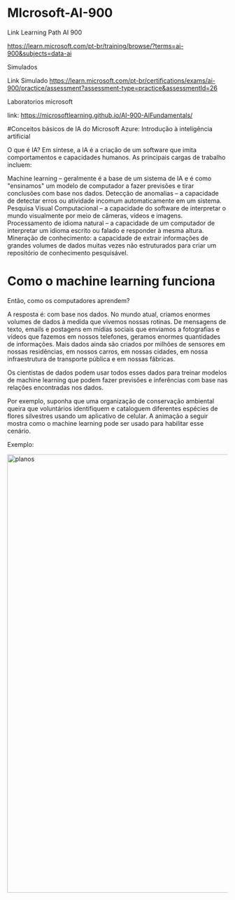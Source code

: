 # MIcrosoft-AI-900

Link Learning Path AI 900 </p>
https://learn.microsoft.com/pt-br/training/browse/?terms=ai-900&subjects=data-ai </p>

Simulados </p>
Link Simulado https://learn.microsoft.com/pt-br/certifications/exams/ai-900/practice/assessment?assessment-type=practice&assessmentId=26 </p>

Laboratorios microsoft </p>
link: https://microsoftlearning.github.io/AI-900-AIFundamentals/  </p>

#Conceitos básicos de IA do Microsoft Azure: Introdução à inteligência artificial

O que é IA?
Em síntese, a IA é a criação de um software que imita comportamentos e capacidades humanos. As principais cargas de trabalho incluem:

Machine learning – geralmente é a base de um sistema de IA e é como "ensinamos" um modelo de computador a fazer previsões e tirar conclusões com base nos dados.
Detecção de anomalias – a capacidade de detectar erros ou atividade incomum automaticamente em um sistema.
Pesquisa Visual Computacional – a capacidade do software de interpretar o mundo visualmente por meio de câmeras, vídeos e imagens.
Processamento de idioma natural – a capacidade de um computador de interpretar um idioma escrito ou falado e responder à mesma altura.
Mineração de conhecimento: a capacidade de extrair informações de grandes volumes de dados muitas vezes não estruturados para criar um repositório de conhecimento pesquisável.

# Como o machine learning funciona
Então, como os computadores aprendem?

A resposta é: com base nos dados. No mundo atual, criamos enormes volumes de dados à medida que vivemos nossas rotinas. De mensagens de texto, emails e postagens em mídias sociais que enviamos a fotografias e vídeos que fazemos em nossos telefones, geramos enormes quantidades de informações. Mais dados ainda são criados por milhões de sensores em nossas residências, em nossos carros, em nossas cidades, em nossa infraestrutura de transporte pública e em nossas fábricas.

Os cientistas de dados podem usar todos esses dados para treinar modelos de machine learning que podem fazer previsões e inferências com base nas relações encontradas nos dados.

Por exemplo, suponha que uma organização de conservação ambiental queira que voluntários identifiquem e cataloguem diferentes espécies de flores silvestres usando um aplicativo de celular. A animação a seguir mostra como o machine learning pode ser usado para habilitar esse cenário.


Exemplo: </p>
</p>
<img src="https://learn.microsoft.com/pt-br/training/wwl-data-ai/get-started-ai-fundamentals/media/machine-learn.gif" width="1000px" align="centter" alt="planos">
